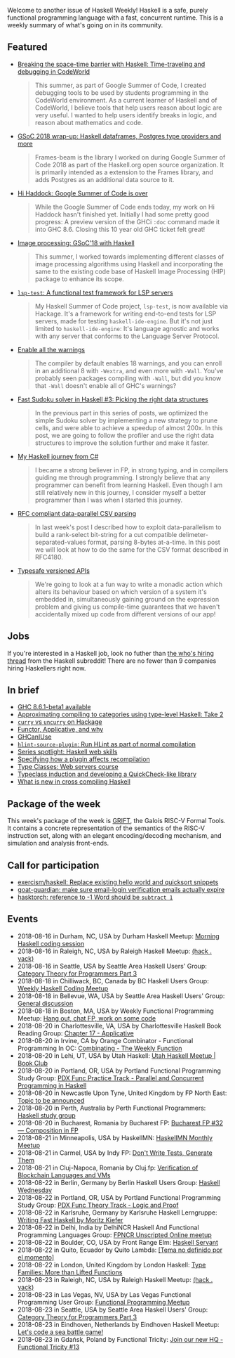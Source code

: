 <!-- 2018-08-16 -->

Welcome to another issue of Haskell Weekly!
Haskell is a safe, purely functional programming language with a fast, concurrent runtime.
This is a weekly summary of what's going on in its community.

## Featured

-   [Breaking the space-time barrier with Haskell: Time-traveling and debugging in CodeWorld](https://medium.com/@krystal.maughan/breaking-the-space-time-barrier-with-haskell-time-traveling-and-debugging-in-codeworld-a-google-e87894dd43d7)

    > This summer, as part of Google Summer of Code, I created debugging tools to be used by students programming in the CodeWorld environment. As a current learner of Haskell and of CodeWorld, I believe tools that help users reason about logic are very useful. I wanted to help users identify breaks in logic, and reason about mathematics and code.

-   [GSoC 2018 wrap-up: Haskell dataframes, Postgres type providers and more](https://www.gagandeepbhatia.com/blog/gsoc-2018-wrap-up-haskell-dataframes-postgres-type-providers-and-more/)

    > Frames-beam is the library I worked on during Google Summer of Code 2018 as part of the Haskell.org open source organization. It is primarily intended as a extension to the Frames library, and adds Postgres as an additional data source to it.

-   [Hi Haddock: Google Summer of Code is over](https://sjakobi.github.io/blog/2018/08/14/hi-haddock-3/)

    > While the Google Summer of Code ends today, my work on Hi Haddock hasn't finished yet. Initially I had some pretty good progress: A preview version of the GHCi `:doc` command made it into GHC 8.6. Closing this 10 year old GHC ticket felt great!

-   [Image processing: GSoC'18 with Haskell](https://medium.com/@khilanravani/image-processing-gsoc18-with-haskell-84177cec618)

    > This summer, I worked towards implementing different classes of image processing algorithms using Haskell and incorporating the same to the existing code base of Haskell Image Processing (HIP) package to enhance its scope.

-   [`lsp-test`: A functional test framework for LSP servers](https://lukelau.me/haskell/posts/lsp-test/)

    > My Haskell Summer of Code project, `lsp-test`, is now available via Hackage. It's a framework for writing end-to-end tests for LSP servers, made for testing `haskell-ide-engine`. But it's not just limited to `haskell-ide-engine`: It's language agnostic and works with any server that conforms to the Language Server Protocol.

-   [Enable all the warnings](https://medium.com/mercury-bank/enable-all-the-warnings-a0517bc081c3)

    > The compiler by default enables 18 warnings, and you can enroll in an additional 8 with `-Wextra`, and even more with `-Wall`. You've probably seen packages compiling with `-Wall`, but did you know that `-Wall` doesn't enable all of GHC's warnings?

-   [Fast Sudoku solver in Haskell #3: Picking the right data structures](https://abhinavsarkar.net/posts/fast-sudoku-solver-in-haskell-3/)

    > In the previous part in this series of posts, we optimized the simple Sudoku solver by implementing a new strategy to prune cells, and were able to achieve a speedup of almost 200x. In this post, we are going to follow the profiler and use the right data structures to improve the solution further and make it faster.

-   [My Haskell journey from C#](https://cvlad.info/haskell/)

    > I became a strong believer in FP, in strong typing, and in compilers guiding me through programming. I strongly believe that any programmer can benefit from learning Haskell. Even though I am still relatively new in this journey, I consider myself a better programmer than I was when I started this journey.

-   [RFC compliant data-parallel CSV parsing](https://haskell-works.github.io/posts/2018-08-15-data-parallel-rfc-compliant-csv-parsing.html)

    > In last week's post I described how to exploit data-parallelism to build a rank-select bit-string for a cut compatible delimeter-separated-values format, parsing 8-bytes at-a-time. In this post we will look at how to do the same for the CSV format described in RFC4180.

-   [Typesafe versioned APIs](https://chrispenner.ca/posts/typesafe-api-versioning)

    > We're going to look at a fun way to write a monadic action which alters its behaviour based on which version of a system it's embedded in, simultaneously gaining ground on the expression problem and giving us compile-time guarantees that we haven't accidentally mixed up code from different versions of our app!

## Jobs

If you're interested in a Haskell job,
look no futher than [the who's hiring thread](https://np.reddit.com/r/haskell/comments/972io6/whos_hiring/) from the Haskell subreddit!
There are no fewer than 9 companies hiring Haskellers right now.

## In brief

-   [GHC 8.6.1-beta1 available](https://mail.haskell.org/pipermail/ghc-devs/2018-August/016098.html)
-   [Approximating compiling to categories using type-level Haskell: Take 2](http://www.philipzucker.com/approximating-compiling-categories-using-typelevel-haskell-take-2/)
-   [`curry` vs `uncurry` on Hackage](http://blog.vmchale.com/article/curry-uncurry)
-   [Functor, Applicative, and why](https://functional.works-hub.com/learn/functor-applicative-and-why-3c5b3)
-   [GHCanIUse](https://damianfral.github.io/ghcaniuse/)
-   [`hlint-source-plugin`: Run HLint as part of normal compilation](https://github.com/ocharles/hlint-source-plugin/tree/d4cded0a7432dc2d5884b9bedd2c714ce510d3ce)
-   [Series spotlight: Haskell web skills](https://mmhaskell.com/blog/2018/8/13/series-spotlight-haskell-web-skills)
-   [Specifying how a plugin affects recompilation](https://mpickering.github.io/posts/2018-08-10-plugins-recompilation.html)
-   [Type Classes: Web servers course](https://typeclasses.com/news/2018-08-web-servers-course)
-   [Typeclass induction and developing a QuickCheck-like library](https://mzabani.github.io/posts/2018-08-13.html)
-   [What is new in cross compiling Haskell](https://medium.com/@zw3rk/what-is-new-in-cross-compiling-haskell-77c348f79ad5)

## Package of the week

This week's package of the week is [GRIFT](https://github.com/GaloisInc/grift/tree/757b5c2dc46f951fd44522a675790d51ee094125),
the Galois RISC-V Formal Tools.
It contains a concrete representation of the semantics of the RISC-V instruction set, along with an elegant encoding/decoding mechanism, and simulation and analysis front-ends.

## Call for participation

-   [exercism/haskell: Replace existing hello world and quicksort snippets](https://github.com/exercism/haskell/issues/708)
-   [goat-guardian: make sure email-login verification emails actually expire](https://github.com/arow-oss/goat-guardian/issues/22)
-   [hasktorch: reference to -1 Word should be `subtract 1`](https://github.com/hasktorch/hasktorch/issues/108)

## Events

- 2018-08-16 in Durham, NC, USA by Durham Haskell Meetup: [Morning Haskell coding session](https://www.meetup.com/Durham-Haskell-Meetup/events/253678976/)
- 2018-08-16 in Raleigh, NC, USA by Raleigh Haskell Meetup: [(hack . yack)](https://www.meetup.com/Raleigh-Haskell-Meetup/events/253219863/)
- 2018-08-16 in Seattle, USA by Seattle Area Haskell Users' Group: [Category Theory for Programmers Part 3](https://www.meetup.com/SEAHUG/events/253049807/)
- 2018-08-18 in Chilliwack, BC, Canada by BC Haskell Users Group: [Weekly Haskell Coding Meetup](https://www.meetup.com/BC-HUG/events/253738520/)
- 2018-08-18 in Bellevue, WA, USA by Seattle Area Haskell Users' Group: [General discussion](https://www.meetup.com/SEAHUG/events/253365278/)
- 2018-08-18 in Boston, MA, USA by Weekly Functional Programming Meetup: [Hang out, chat FP, work on some code](https://www.meetup.com/Weekly-Functional-Programming-Meetup/events/253005372/)
- 2018-08-20 in Charlottesville, VA, USA by Charlottesville Haskell Book Reading Group: [Chapter 17 - Applicative](https://www.meetup.com/Charlottesville-Haskell-Book-Reading-Group/events/253702681/)
- 2018-08-20 in Irvine, CA by Orange Combinator - Functional Programming In OC: [Combinating - The Weekly Function](https://www.meetup.com/orange-combinator/events/253804274/)
- 2018-08-20 in Lehi, UT, USA by Utah Haskell: [Utah Haskell Meetup | Book Club](https://www.meetup.com/utah-haskell/events/253166355/)
- 2018-08-20 in Portland, OR, USA by Portland Functional Programming Study Group: [PDX Func Practice Track - Parallel and Concurrent Programming in Haskell](https://www.meetup.com/Portland-Functional-Programming-Study-Group/events/253309551/)
- 2018-08-20 in Newcastle Upon Tyne, United Kingdom by FP North East: [Topic to be announced](https://www.meetup.com/FP-North-East/events/252893286/)
- 2018-08-20 in Perth, Australia by Perth Functional Programmers: [Haskell study group](https://www.meetup.com/PerthFP/events/252829610/)
- 2018-08-20 in Bucharest, Romania by Bucharest FP: [Bucharest FP #32 — Composition in FP](https://www.meetup.com/bucharestfp/events/253609976/)
- 2018-08-21 in Minneapolis, USA by HaskellMN: [HaskellMN Monthly Meetup](https://www.meetup.com/HaskellMN/events/253098712/)
- 2018-08-21 in Carmel, USA by Indy FP: [Don't Write Tests, Generate Them](https://www.meetup.com/Indy-FP/events/253038877/)
- 2018-08-21 in Cluj-Napoca, Romania by Cluj.fp: [Verification of Blockchain Languages and VMs](https://www.meetup.com/Cluj-fp/events/252595802/)
- 2018-08-22 in Berlin, Germany by Berlin Haskell Users Group: [Haskell Wednesday](https://www.meetup.com/berlinhug/events/253747101/)
- 2018-08-22 in Portland, OR, USA by Portland Functional Programming Study Group: [PDX Func Theory Track - Logic and Proof](https://www.meetup.com/Portland-Functional-Programming-Study-Group/events/253444017/)
- 2018-08-22 in Karlsruhe, Germany by Karlsruhe Haskell Lerngruppe: [Writing Fast Haskell by Moritz Kiefer](https://www.meetup.com/Karlsruhe-Haskell-Lerngruppe/events/253262511/)
- 2018-08-22 in Delhi, India by DelhiNCR Haskell And Functional Programming Languages Group: [FPNCR Unscripted Online meetup](https://www.meetup.com/DelhiNCR-Haskell-And-Functional-Programming-Languages-Group/events/253444881/)
- 2018-08-22 in Boulder, CO, USA by Front Range Elm: [Haskell Servant](https://www.meetup.com/Front-range-elm/events/251030263/)
- 2018-08-22 in Quito, Ecuador by Quito Lambda: [[Tema no definido por el momento]](https://www.meetup.com/Quito-Lambda-Meetup/events/252000157/)
- 2018-08-22 in London, United Kingdom by London Haskell: [Type Families: More than Lifted Functions](https://www.meetup.com/London-Haskell/events/253674364/)
- 2018-08-23 in Raleigh, NC, USA by Raleigh Haskell Meetup: [(hack . yack)](https://www.meetup.com/Raleigh-Haskell-Meetup/events/253464598/)
- 2018-08-23 in Las Vegas, NV, USA by Las Vegas Functional Programming User Group: [Functional Programming Meetup](https://www.meetup.com/las-vegas-functional-programming/events/253697701/)
- 2018-08-23 in Seattle, USA by Seattle Area Haskell Users' Group: [Category Theory for Programmers Part 3](https://www.meetup.com/SEAHUG/events/253049816/)
- 2018-08-23 in Eindhoven, Netherlands by Eindhoven Haskell Meetup: [Let's code a sea battle game!](https://www.meetup.com/Eindhoven-Haskell-Meetup/events/253298183/)
- 2018-08-23 in Gdańsk, Poland by Functional Tricity: [Join our new HQ - Functional Tricity #13 ](https://www.meetup.com/FunctionalTricity/events/253124688/)

